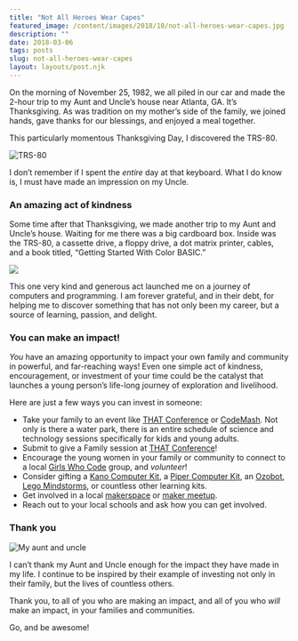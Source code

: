 ```yaml
---
title: "Not All Heroes Wear Capes"
featured_image: /content/images/2018/10/not-all-heroes-wear-capes.jpg
description: ""
date: 2018-03-06
tags: posts
slug: not-all-heroes-wear-capes
layout: layouts/post.njk
---
```




On the morning of November 25, 1982, we all piled in our car and made the 2-hour trip to my Aunt and Uncle’s house near Atlanta, GA. It’s Thanksgiving. As was tradition on my mother’s side of the family, we joined hands, gave thanks for our blessings, and enjoyed a meal together.

This particularly momentous Thanksgiving Day, I discovered the TRS-80.

![TRS-80](/content/images/2018/03/BB7D74CD-ECCF-4AC0-83D2-65A864064EFE.jpeg)

I don’t remember if I spent the _entire_ day at that keyboard. What I do know is, I must have made an impression on my Uncle.

### An amazing act of kindness

Some time after that Thanksgiving, we made another trip to my Aunt and Uncle’s house. Waiting for me there was a big cardboard box. Inside was the TRS-80, a cassette drive, a floppy drive, a dot matrix printer, cables, and a book titled, “Getting Started With Color BASIC.”

![](/content/images/2018/03/5B73C5D9-CE5F-4167-819E-FD803E1079A9.jpeg)

This one very kind and generous act launched me on a journey of computers and programming. I am forever grateful, and in their debt, for helping me to discover something that has not only been my career, but a source of learning, passion, and delight.

### You can make an impact!

_You_ have an amazing opportunity to impact your own family and community in powerful, and far-reaching ways! Even one simple act of kindness, encouragement, or investment of your time could be the catalyst that launches a young person’s life-long journey of exploration and livelihood.

Here are just a few ways you can invest in someone:

* Take your family to an event like [THAT Conference](https://www.thatconference.com/) or [CodeMash](http://www.codemash.org/). Not only is there a water park, there is an entire schedule of science and technology sessions specifically for kids and young adults.
* Submit to give a Family session at [THAT Conference](https://www.thatconference.com/Sessions/Submit)!
* Encourage the young women in your family or community to connect to a local [Girls Who Code](https://girlswhocode.com) group, and _volunteer_!
* Consider gifting a [Kano Computer Kit](https://www.amazon.com/Kano-1000D-01-Computer-Kit/dp/B00WRGTVWI/), a [Piper Computer Kit](https://www.amazon.com/Piper-Computer-Educational-Teaches-Coding/dp/B016HLFW44/), an [Ozobot](https://ozobot.com/), [Lego Mindstorms](https://www.lego.com/en-us/mindstorms), or countless other learning kits.
* Get involved in a local [makerspace](https://spaces.makerspace.com/directory/) or [maker meetup](https://www.meetup.com/topics/makers/).
* Reach out to your local schools and ask how you can get involved.

### Thank you

![My aunt and uncle](/content/images/2018/03/aunt-and-uncle_sm.jpg)

I can’t thank my Aunt and Uncle enough for the impact they have made in my life. I continue to be inspired by their example of investing not only in their family, but the lives of countless others.

Thank you, to all of you who are making an impact, and all of you who _will_ make an impact, in your families and communities.

Go, and be awesome!



